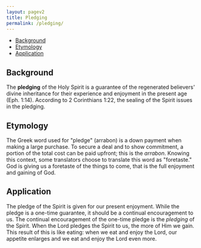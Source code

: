 ```yaml
---
layout: pagev2
title: Pledging
permalink: /pledging/
---
```

- [Background](#background)
- [Etymology](#etymology)
- [Application](#application)

## Background

The **pledging** of the Holy Spirit is a guarantee of the regenerated believers' divine inheritance for their experience and enjoyment in the present age (Eph. 1:14). According to 2 Corinthians 1:22, the sealing of the Spirit issues in the pledging. 

## Etymology

The Greek word used for "pledge" (arrabon) is a down payment when making a large purchase. To secure a deal and to show commitment, a portion of the total cost can be paid upfront; this is the *arrabon*. Knowing this context, some translators choose to translate this word as "foretaste." God is giving us a foretaste of the things to come, that is the full enjoyment and gaining of God.

## Application

The pledge of the Spirit is given for our present enjoyment. While the pledge is a one-time guarantee, it should be a continual encouragement to us. The continual encouragement of the one-time pledge is the *pledging* of the Spirit. When the Lord pledges the Spirit to us, the more of Him we gain. This result of this is like eating: when we eat and enjoy the Lord, our appetite enlarges and we eat and enjoy the Lord even more.